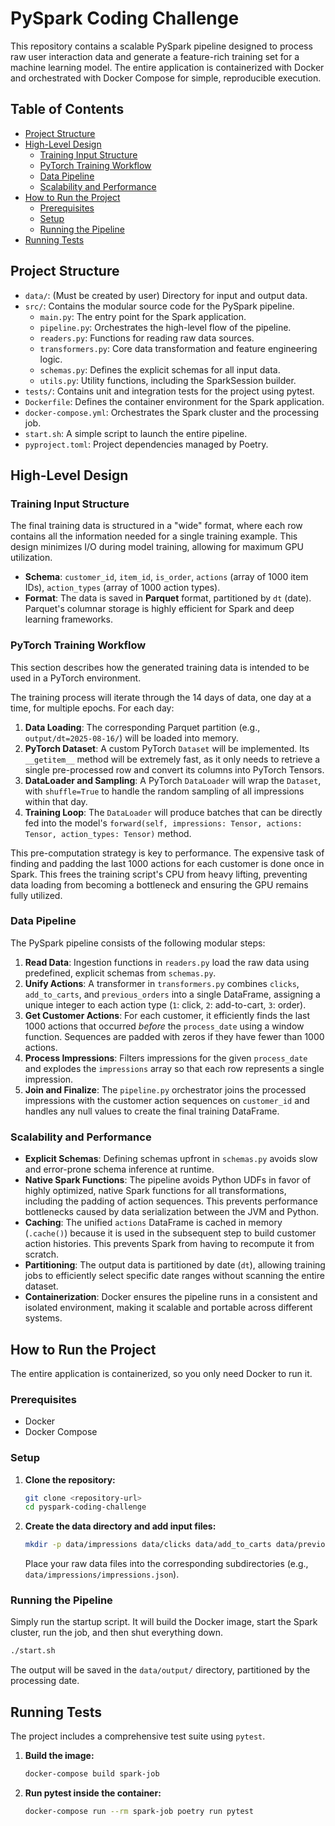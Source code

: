 # PySpark Coding Challenge

This repository contains a scalable PySpark pipeline designed to process raw user interaction data and generate a feature-rich training set for a machine learning model. The entire application is containerized with Docker and orchestrated with Docker Compose for simple, reproducible execution.

## Table of Contents

- [Project Structure](#project-structure)
- [High-Level Design](#high-level-design)
  - [Training Input Structure](#training-input-structure)
  - [PyTorch Training Workflow](#pytorch-training-workflow)
  - [Data Pipeline](#data-pipeline)
  - [Scalability and Performance](#scalability-and-performance)
- [How to Run the Project](#how-to-run-the-project)
  - [Prerequisites](#prerequisites)
  - [Setup](#setup)
  - [Running the Pipeline](#running-the-pipeline)
- [Running Tests](#running-tests)

## Project Structure

-   `data/`: (Must be created by user) Directory for input and output data.
-   `src/`: Contains the modular source code for the PySpark pipeline.
    -   `main.py`: The entry point for the Spark application.
    -   `pipeline.py`: Orchestrates the high-level flow of the pipeline.
    -   `readers.py`: Functions for reading raw data sources.
    -   `transformers.py`: Core data transformation and feature engineering logic.
    -   `schemas.py`: Defines the explicit schemas for all input data.
    -   `utils.py`: Utility functions, including the SparkSession builder.
-   `tests/`: Contains unit and integration tests for the project using pytest.
-   `Dockerfile`: Defines the container environment for the Spark application.
-   `docker-compose.yml`: Orchestrates the Spark cluster and the processing job.
-   `start.sh`: A simple script to launch the entire pipeline.
-   `pyproject.toml`: Project dependencies managed by Poetry.

## High-Level Design

### Training Input Structure

The final training data is structured in a "wide" format, where each row contains all the information needed for a single training example. This design minimizes I/O during model training, allowing for maximum GPU utilization.

-   **Schema**: `customer_id`, `item_id`, `is_order`, `actions` (array of 1000 item IDs), `action_types` (array of 1000 action types).
-   **Format**: The data is saved in **Parquet** format, partitioned by `dt` (date). Parquet's columnar storage is highly efficient for Spark and deep learning frameworks.

### PyTorch Training Workflow

This section describes how the generated training data is intended to be used in a PyTorch environment.

The training process will iterate through the 14 days of data, one day at a time, for multiple epochs. For each day:

1.  **Data Loading**: The corresponding Parquet partition (e.g., `output/dt=2025-08-16/`) will be loaded into memory.
2.  **PyTorch Dataset**: A custom PyTorch `Dataset` will be implemented. Its `__getitem__` method will be extremely fast, as it only needs to retrieve a single pre-processed row and convert its columns into PyTorch Tensors.
3.  **DataLoader and Sampling**: A PyTorch `DataLoader` will wrap the `Dataset`, with `shuffle=True` to handle the random sampling of all impressions within that day.
4.  **Training Loop**: The `DataLoader` will produce batches that can be directly fed into the model's `forward(self, impressions: Tensor, actions: Tensor, action_types: Tensor)` method.

This pre-computation strategy is key to performance. The expensive task of finding and padding the last 1000 actions for each customer is done once in Spark. This frees the training script's CPU from heavy lifting, preventing data loading from becoming a bottleneck and ensuring the GPU remains fully utilized.

### Data Pipeline

The PySpark pipeline consists of the following modular steps:

1.  **Read Data**: Ingestion functions in `readers.py` load the raw data using predefined, explicit schemas from `schemas.py`.
2.  **Unify Actions**: A transformer in `transformers.py` combines `clicks`, `add_to_carts`, and `previous_orders` into a single DataFrame, assigning a unique integer to each action type (`1`: click, `2`: add-to-cart, `3`: order).
3.  **Get Customer Actions**: For each customer, it efficiently finds the last 1000 actions that occurred *before* the `process_date` using a window function. Sequences are padded with zeros if they have fewer than 1000 actions.
4.  **Process Impressions**: Filters impressions for the given `process_date` and explodes the `impressions` array so that each row represents a single impression.
5.  **Join and Finalize**: The `pipeline.py` orchestrator joins the processed impressions with the customer action sequences on `customer_id` and handles any null values to create the final training DataFrame.

### Scalability and Performance

-   **Explicit Schemas**: Defining schemas upfront in `schemas.py` avoids slow and error-prone schema inference at runtime.
-   **Native Spark Functions**: The pipeline avoids Python UDFs in favor of highly optimized, native Spark functions for all transformations, including the padding of action sequences. This prevents performance bottlenecks caused by data serialization between the JVM and Python.
-   **Caching**: The unified `actions` DataFrame is cached in memory (`.cache()`) because it is used in the subsequent step to build customer action histories. This prevents Spark from having to recompute it from scratch.
-   **Partitioning**: The output data is partitioned by date (`dt`), allowing training jobs to efficiently select specific date ranges without scanning the entire dataset.
-   **Containerization**: Docker ensures the pipeline runs in a consistent and isolated environment, making it scalable and portable across different systems.

## How to Run the Project

The entire application is containerized, so you only need Docker to run it.

### Prerequisites

-   Docker
-   Docker Compose

### Setup

1.  **Clone the repository:**
    ```bash
    git clone <repository-url>
    cd pyspark-coding-challenge
    ```

2.  **Create the data directory and add input files:**
    ```bash
    mkdir -p data/impressions data/clicks data/add_to_carts data/previous_orders
    ```
    Place your raw data files into the corresponding subdirectories (e.g., `data/impressions/impressions.json`).

### Running the Pipeline

Simply run the startup script. It will build the Docker image, start the Spark cluster, run the job, and then shut everything down.

```bash
./start.sh
````

The output will be saved in the `data/output/` directory, partitioned by the processing date.

## Running Tests

The project includes a comprehensive test suite using `pytest`.

1.  **Build the image:**

    ```bash
    docker-compose build spark-job
    ```

2.  **Run pytest inside the container:**

    ```bash
    docker-compose run --rm spark-job poetry run pytest
    ```
